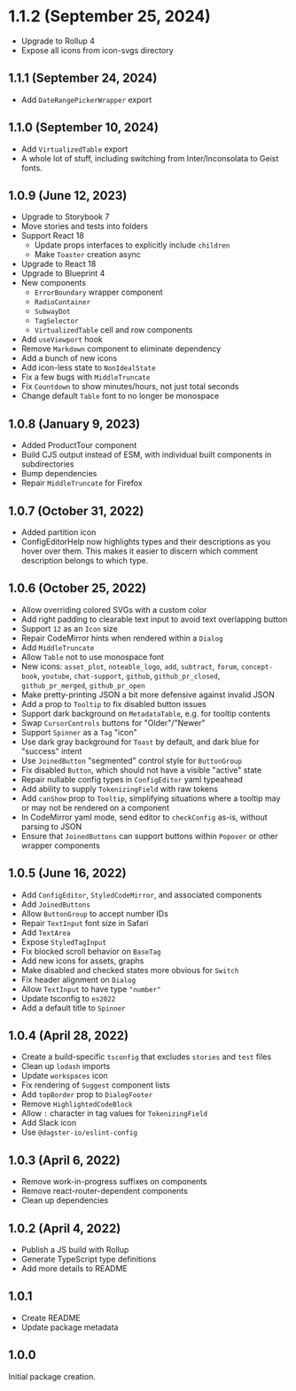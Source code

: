 # 1.1.2 (September 25, 2024)

- Upgrade to Rollup 4
- Expose all icons from icon-svgs directory

## 1.1.1 (September 24, 2024)

- Add `DateRangePickerWrapper` export

## 1.1.0 (September 10, 2024)

- Add `VirtualizedTable` export
- A whole lot of stuff, including switching from Inter/Inconsolata to Geist fonts.

## 1.0.9 (June 12, 2023)

- Upgrade to Storybook 7
- Move stories and tests into folders
- Support React 18
  - Update props interfaces to explicitly include `children`
  - Make `Toaster` creation async
- Upgrade to React 18
- Upgrade to Blueprint 4
- New components
  - `ErrorBoundary` wrapper component
  - `RadioContainer`
  - `SubwayDot`
  - `TagSelector`
  - `VirtualizedTable` cell and row components
- Add `useViewport` hook
- Remove `Markdown` component to eliminate dependency
- Add a bunch of new icons
- Add icon-less state to `NonIdealState`
- Fix a few bugs with `MiddleTruncate`
- Fix `Countdown` to show minutes/hours, not just total seconds
- Change default `Table` font to no longer be monospace

## 1.0.8 (January 9, 2023)

- Added ProductTour component
- Build CJS output instead of ESM, with individual built components in subdirectories
- Bump dependencies
- Repair `MiddleTruncate` for Firefox

## 1.0.7 (October 31, 2022)

- Added partition icon
- ConfigEditorHelp now highlights types and their descriptions as you hover over them. This makes it easier to discern which comment description belongs to which type.

## 1.0.6 (October 25, 2022)

- Allow overriding colored SVGs with a custom color
- Add right padding to clearable text input to avoid text overlapping button
- Support `12` as an `Icon` size
- Repair CodeMirror hints when rendered within a `Dialog`
- Add `MiddleTruncate`
- Allow `Table` not to use monospace font
- New icons: `asset_plot`, `noteable_logo`, `add`, `subtract`, `forum`, `concept-book`, `youtube`, `chat-support`, `github`, `github_pr_closed`, `github_pr_merged`, `github_pr_open`
- Make pretty-printing JSON a bit more defensive against invalid JSON
- Add a prop to `Tooltip` to fix disabled button issues
- Support dark background on `MetadataTable`, e.g. for tooltip contents
- Swap `CursorControls` buttons for "Older"/"Newer"
- Support `Spinner` as a `Tag` "icon"
- Use dark gray background for `Toast` by default, and dark blue for "success" intent
- Use `JoinedButton` "segmented" control style for `ButtonGroup`
- Fix disabled `Button`, which should not have a visible "active" state
- Repair nullable config types in `ConfigEditor` yaml typeahead
- Add ability to supply `TokenizingField` with raw tokens
- Add `canShow` prop to `Tooltip`, simplifying situations where a tooltip may or may not be rendered on a component
- In CodeMirror yaml mode, send editor to `checkConfig` as-is, without parsing to JSON
- Ensure that `JoinedButtons` can support buttons within `Popover` or other wrapper components

## 1.0.5 (June 16, 2022)

- Add `ConfigEditor`, `StyledCodeMirror`, and associated components
- Add `JoinedButtons`
- Allow `ButtonGroup` to accept number IDs
- Repair `TextInput` font size in Safari
- Add `TextArea`
- Expose `StyledTagInput`
- Fix blocked scroll behavior on `BaseTag`
- Add new icons for assets, graphs
- Make disabled and checked states more obvious for `Switch`
- Fix header alignment on `Dialog`
- Allow `TextInput` to have type `"number"`
- Update tsconfig to `es2022`
- Add a default title to `Spinner`

## 1.0.4 (April 28, 2022)

- Create a build-specific `tsconfig` that excludes `stories` and `test` files
- Clean up `lodash` imports
- Update `workspaces` icon
- Fix rendering of `Suggest` component lists
- Add `topBorder` prop to `DialogFooter`
- Remove `HighlightedCodeBlock`
- Allow `:` character in tag values for `TokenizingField`
- Add Slack icon
- Use `@dagster-io/eslint-config`

## 1.0.3 (April 6, 2022)

- Remove work-in-progress suffixes on components
- Remove react-router-dependent components
- Clean up dependencies

## 1.0.2 (April 4, 2022)

- Publish a JS build with Rollup
- Generate TypeScript type definitions
- Add more details to README

## 1.0.1

- Create README
- Update package metadata

## 1.0.0

Initial package creation.
